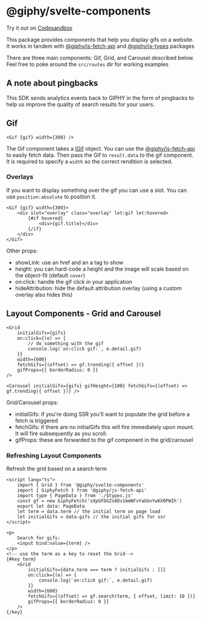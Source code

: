 # @giphy/svelte-components

Try it out on [Codesandbox](https://codesandbox.io/p/sandbox/mystifying-architecture-xhsthm?file=%2Fsrc%2Froutes%2F%2Bpage.svelte%3A10%2C36)

This package provides components that help you display gifs on a website. It works in tandem with [@giphy/js-fetch-api](../fetch-api/) and [@giphy/js-types](../types) packages

There are three main components: Gif, Grid, and Carousel described below. Feel free to poke around the `src/routes` dir for working examples

## A note about pingbacks

This SDK sends analytics events back to GIPHY in the form of pingbacks to help us improve the quality of search results for your users.

## Gif

```svelte
<Gif {gif} width={300} />
```

The Gif component takes a [IGif](../types/src/gif.ts) object. You can use the [@giphy/js-fetch-api](../fetch-api/) to easily fetch data. Then pass the Gif to `result.data` to the gif component.
It is required to specify a `width` so the correct rendition is selected.

### Overlays

If you want to display something over the gif you can use a slot. You can use `position:absolute` to position it.

```svelte
<Gif {gif} width={300}>
    <div slot="overlay" class="overlay" let:gif let:hovered>
        {#if hovered}
            <div>{gif.title}</div>
        {/if}
    </div>
</Gif>
```

Other props:

-   showLink: use an href and an a tag to show
-   height: you can hard-code a height and the image will scale based on the object-fit (default `cover`)
-   on:click: handle the gif click in your application
-   hideAttribution: hide the default attribution overlay (using a custom overlay also hides this)

## Layout Components - Grid and Carousel

```svelte
<Grid
    initialGifs={gifs}
    on:click={(e) => {
        // do something with the gif
        console.log(`on:click gif:`, e.detail.gif)
    }}
    width={600}
    fetchGifs={(offset) => gf.trending({ offset })}
    gifProps={{ borderRadius: 0 }}
/>

<Carousel initialGifs={gifs} gifHeight={100} fetchGifs={(offset) => gf.trending({ offset })} />
```

Grid/Carousel props:

-   initialGifs: if you're doing SSR you'll want to populate the grid before a fetch is triggered
-   fetchGifs: if there are no initialGifs this will fire immediately upon mount. It will fire subsequently as you scroll.
-   gifProps: these are forwarded to the gif component in the grid/carousel

### Refreshing Layout Components

Refresh the grid based on a search term

```svelte
<script lang="ts">
    import { Grid } from '@giphy/svelte-components'
    import { GiphyFetch } from '@giphy/js-fetch-api'
    import type { PageData } from './$types.js'
    const gf = new GiphyFetch('sXpGFDGZs0Dv1mmNFvYaGUvYwKX0PWIh')
    export let data: PageData
    let term = data.term // the initial term on page load
    let initialGifs = data.gifs // the initial gifs for ssr
</script>

<p>
    Search for gifs:
    <input bind:value={term} />
</p>
<!-- use the term as a key to reset the Grid-->
{#key term}
    <Grid
        initialGifs={data.term === term ? initialGifs : []}
        on:click={(e) => {
            console.log(`on:click gif:`, e.detail.gif)
        }}
        width={600}
        fetchGifs={(offset) => gf.search(term, { offset, limit: 10 })}
        gifProps={{ borderRadius: 0 }}
    />
{/key}
```
